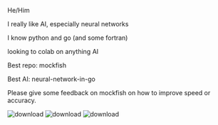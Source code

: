 He/Him

I really like AI, especially neural networks

I know python and go (and some fortran)

looking to colab on anything AI

Best repo: mockfish

Best AI: neural-network-in-go

Please give some feedback on mockfish on how to improve speed or accuracy.



![download](https://github.com/42-AH/42-AH/assets/162044943/0b07baeb-f78f-4517-b4d5-f9e8f442f3da)
![download](https://github.com/42-AH/42-AH/assets/162044943/db2eb350-2e17-4bf6-bec3-b6abfff243eb)
![download](https://github.com/42-AH/42-AH/assets/162044943/ad3d62ae-3bf3-40ad-8fce-f044432d21dd)